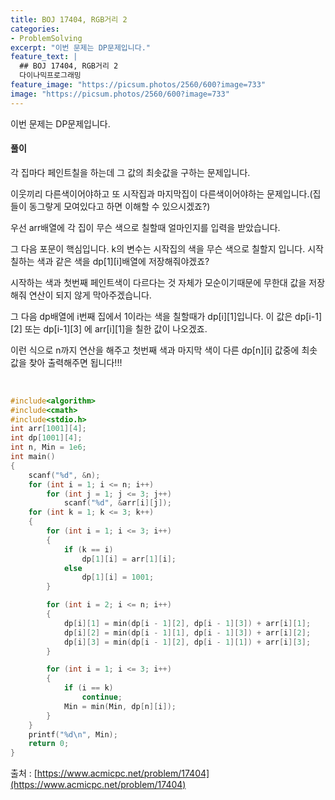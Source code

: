 ```yaml
---
title: BOJ 17404, RGB거리 2
categories:
- ProblemSolving
excerpt: "이번 문제는 DP문제입니다."
feature_text: |
  ## BOJ 17404, RGB거리 2
  다이나믹프로그래밍
feature_image: "https://picsum.photos/2560/600?image=733"
image: "https://picsum.photos/2560/600?image=733"
---
```


이번 문제는 DP문제입니다.

<h4>풀이</h4> 
각 집마다 페인트칠을 하는데 그 값의 최솟값을 구하는 문제입니다.

이웃끼리 다른색이어야하고 또 시작집과 마지막집이 다른색이어야하는 문제입니다.(집들이 동그랗게 모여있다고 하면 이해할 수 있으시겠죠?)

우선 arr배열에 각 집이 무슨 색으로 칠할때 얼마인지를 입력을 받았습니다.

그 다음 포문이 핵심입니다. k의 변수는 시작집의 색을 무슨 색으로 칠할지 입니다. 시작칠하는 색과 같은 색을 dp[1][i]배열에 저장해줘야겠죠?

시작하는 색과 첫번째 페인트색이 다르다는 것 자체가 모순이기때문에 무한대 값을 저장해줘 연산이 되지 않게 막아주겠습니다. 

그 다음 dp배열에 i번째 집에서 1이라는 색을 칠할때가 dp[i][1]입니다. 이 값은 dp[i-1][2] 또는 dp[i-1][3] 에 arr[i][1]을 칠한 값이 나오겠죠.

이런 식으로 n까지 연산을 해주고 첫번째 색과 마지막 색이 다른 dp[n][i] 값중에 최솟값을 찾아 출력해주면 됩니다!!!



​
```c++
#include<algorithm>
#include<cmath>
#include<stdio.h>
int arr[1001][4];
int dp[1001][4];
int n, Min = 1e6;
int main()
{
	scanf("%d", &n);
	for (int i = 1; i <= n; i++)
		for (int j = 1; j <= 3; j++)
			scanf("%d", &arr[i][j]);
	for (int k = 1; k <= 3; k++)
	{
		for (int i = 1; i <= 3; i++)
		{
			if (k == i)
				dp[1][i] = arr[1][i];
			else
				dp[1][i] = 1001;
		}

		for (int i = 2; i <= n; i++)
		{
			dp[i][1] = min(dp[i - 1][2], dp[i - 1][3]) + arr[i][1];
			dp[i][2] = min(dp[i - 1][1], dp[i - 1][3]) + arr[i][2];
			dp[i][3] = min(dp[i - 1][2], dp[i - 1][1]) + arr[i][3];
		}

		for (int i = 1; i <= 3; i++)
		{
			if (i == k)
				continue;
			Min = min(Min, dp[n][i]);
		}
	}
	printf("%d\n", Min);
	return 0;
}
```

출처 : [https://www.acmicpc.net/problem/17404](https://www.acmicpc.net/problem/17404)